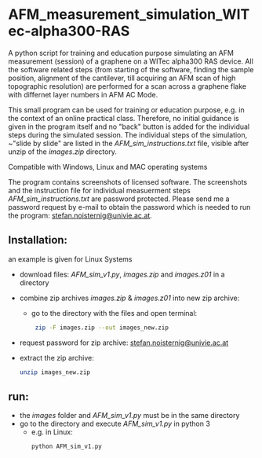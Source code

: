 # AFM_measurement_simulation_WITec-alpha300-RAS
A python script for training and education purpose simulating an AFM measurement (session) of a graphene on a WITec alpha300 RAS device.
All the software related steps (from starting of the software, finding the sample position, alignment of the cantilever, till acquiring an AFM scan of high topographic resolution) are performed for a scan across a graphene flake with differnet layer numbers in AFM AC Mode.

This small program can be used for training or education purpose, e.g. in the context of an online practical class.
Therefore, no initial guidance is given in the program itself and no "back" button is added for the individual steps during the simulated session.
The individual steps of the simulation, ~"slide by slide" are listed in the *AFM_sim_instructions.txt* file, visible after unzip of the *images.zip* directory.

Compatible with Windows, Linux and MAC operating systems

The program contains screenshots of licensed software. The screenshots and the instruction file for individual measuerment steps *AFM_sim_instructions.txt* are password protected. Please send me a password request by e-mail to obtain the password which is needed to run the program: [stefan.noisternig@univie.ac.at](mailto:stefan.noisternig@univie.ac.at).


## Installation:
an example is given for Linux Systems

* download files: *AFM_sim_v1.py*, *images.zip* and *images.z01* in a directory

* combine zip archives *images.zip* & *images.z01* into new zip archive:
  - go to the directory with the files and open terminal:
    ```bash
     zip -F images.zip --out images_new.zip
     ```
             
* request password for zip archive:
  [stefan.noisternig@univie.ac.at](mailto:stefan.noisternig@univie.ac.at)
            
* extract the zip archive:
  ```bash
  unzip images_new.zip 
  ```
## run:
* the *images* folder and *AFM_sim_v1.py* must be in the same directory
* go to the directory and execute *AFM_sim_v1.py* in python 3
  - e.g. in Linux:
    ```bash
    python AFM_sim_v1.py
    ```
             

